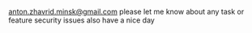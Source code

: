 anton.zhavrid.minsk@gmail.com
please let me know about any task or feature
security issues also 
have a nice day
